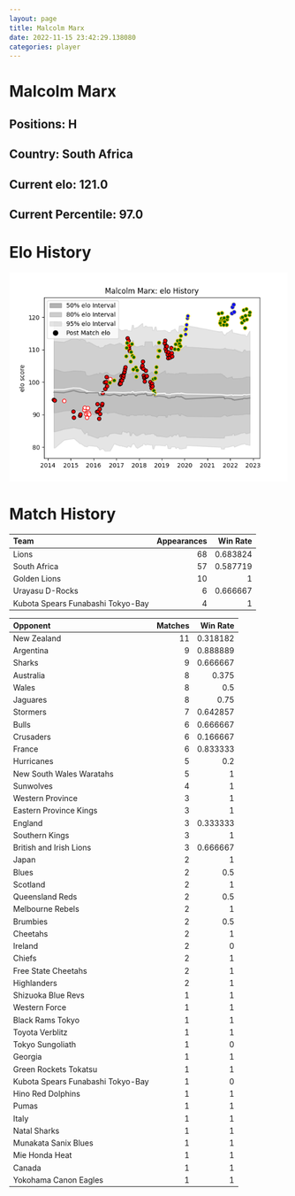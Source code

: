 ```yaml
---  
layout: page  
title: Malcolm Marx  
date: 2022-11-15 23:42:29.138080  
categories: player  
---
```

# Malcolm Marx

## Positions: H

## Country: South Africa

## Current elo: 121.0

## Current Percentile: 97.0

# Elo History


![elo history](history_MalcolmMarx.png)
# Match History


| Team                              |   Appearances |   Win Rate |
|:----------------------------------|--------------:|-----------:|
| Lions                             |            68 |   0.683824 |
| South Africa                      |            57 |   0.587719 |
| Golden Lions                      |            10 |   1        |
| Urayasu D-Rocks                   |             6 |   0.666667 |
| Kubota Spears Funabashi Tokyo-Bay |             4 |   1        |

| Opponent                          |   Matches |   Win Rate |
|:----------------------------------|----------:|-----------:|
| New Zealand                       |        11 |   0.318182 |
| Argentina                         |         9 |   0.888889 |
| Sharks                            |         9 |   0.666667 |
| Australia                         |         8 |   0.375    |
| Wales                             |         8 |   0.5      |
| Jaguares                          |         8 |   0.75     |
| Stormers                          |         7 |   0.642857 |
| Bulls                             |         6 |   0.666667 |
| Crusaders                         |         6 |   0.166667 |
| France                            |         6 |   0.833333 |
| Hurricanes                        |         5 |   0.2      |
| New South Wales Waratahs          |         5 |   1        |
| Sunwolves                         |         4 |   1        |
| Western Province                  |         3 |   1        |
| Eastern Province Kings            |         3 |   1        |
| England                           |         3 |   0.333333 |
| Southern Kings                    |         3 |   1        |
| British and Irish Lions           |         3 |   0.666667 |
| Japan                             |         2 |   1        |
| Blues                             |         2 |   0.5      |
| Scotland                          |         2 |   1        |
| Queensland Reds                   |         2 |   0.5      |
| Melbourne Rebels                  |         2 |   1        |
| Brumbies                          |         2 |   0.5      |
| Cheetahs                          |         2 |   1        |
| Ireland                           |         2 |   0        |
| Chiefs                            |         2 |   1        |
| Free State Cheetahs               |         2 |   1        |
| Highlanders                       |         2 |   1        |
| Shizuoka Blue Revs                |         1 |   1        |
| Western Force                     |         1 |   1        |
| Black Rams Tokyo                  |         1 |   1        |
| Toyota Verblitz                   |         1 |   1        |
| Tokyo Sungoliath                  |         1 |   0        |
| Georgia                           |         1 |   1        |
| Green Rockets Tokatsu             |         1 |   1        |
| Kubota Spears Funabashi Tokyo-Bay |         1 |   0        |
| Hino Red Dolphins                 |         1 |   1        |
| Pumas                             |         1 |   1        |
| Italy                             |         1 |   1        |
| Natal Sharks                      |         1 |   1        |
| Munakata Sanix Blues              |         1 |   1        |
| Mie Honda Heat                    |         1 |   1        |
| Canada                            |         1 |   1        |
| Yokohama Canon Eagles             |         1 |   1        |